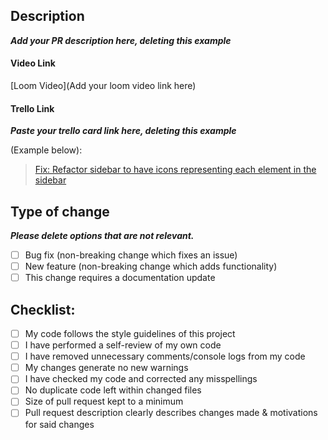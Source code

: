 ## Description

___Add your PR description here, deleting this example___

#### Video Link

[Loom Video](Add your loom video link here)

#### Trello Link

___Paste your trello card link here, deleting this example___

(Example below):

<blockquote class="trello-card"><a href="https:&#x2F;&#x2F;trello.com&#x2F;c&#x2F;JfipwNkb&#x2F;265-fix-refactor-sidebar-to-have-icons-representing-each-element-in-the-sidebar">Fix: Refactor sidebar to have icons representing each element in the sidebar</a></blockquote>

## Type of change

___Please delete options that are not relevant.___

- [ ] Bug fix (non-breaking change which fixes an issue)
- [ ] New feature (non-breaking change which adds functionality)
- [ ] This change requires a documentation update

## Checklist:

- [ ] My code follows the style guidelines of this project
- [ ] I have performed a self-review of my own code
- [ ] I have removed unnecessary comments/console logs from my code
- [ ] My changes generate no new warnings
- [ ] I have checked my code and corrected any misspellings
- [ ] No duplicate code left within changed files
- [ ] Size of pull request kept to a minimum
- [ ] Pull request description clearly describes changes made & motivations for said changes
